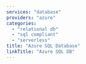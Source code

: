 ```yaml
---
services: "database"
providers: "azure"
categories:
  - "relational db"
  - "sql compliant"
  - "serverless"
title: "Azure SQL Database"
linkTitle: "Azure SQL DB"
---
```

